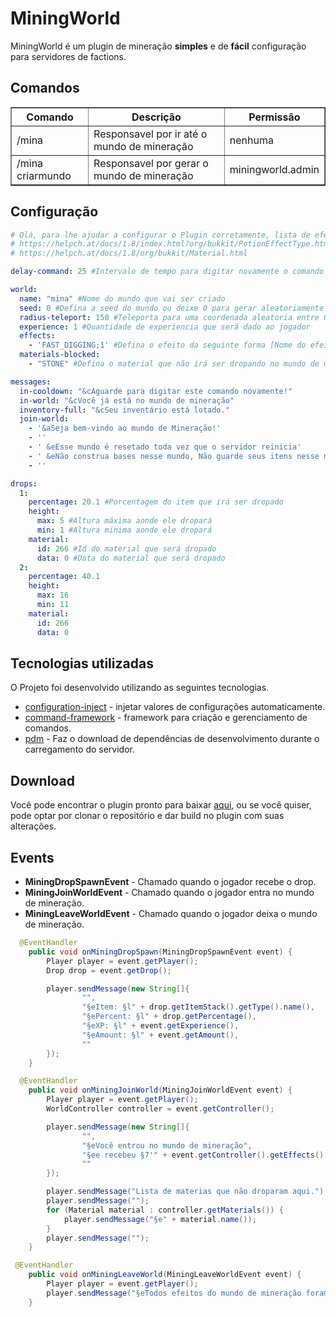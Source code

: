 # MiningWorld
MiningWorld é um plugin de mineração <b>simples</b> e de <b>fácil</b> configuração para servidores de factions.

## Comandos
<table border="1" style="border-collapse: collapse">
<tr>
<th>Comando</th> <th>Descrição</th> <th>Permissão</th>
</tr>
<tr>
<td>/mina</td> <td>Responsavel por ir até o mundo de mineração</td> <td>nenhuma</td>
</tr>
<tr>
<td>/mina criarmundo</td> <td>Responsavel por gerar o mundo de mineração</td> <td>miningworld.admin</td>
</tr>
</table>

## Configuração
```yaml
# Olá, para lhe ajudar a configurar o Plugin corretamente, lista de efeitos e materiais abaixo!
# https://helpch.at/docs/1.8/index.html?org/bukkit/PotionEffectType.html
# https://helpch.at/docs/1.8/org/bukkit/Material.html

delay-command: 25 #Intervalo de tempo para digitar novamente o comando

world:
  name: "mina" #Nome do mundo que vai ser criado
  seed: 0 #Defina a seed do mundo ou deixe 0 para gerar aleatoriamente
  radius-teleport: 150 #Teleporta para uma coordenada aleatoria entre 0 e 150
  experience: 1 #Quantidade de experiencia que será dado ao jogador
  effects:
    - 'FAST_DIGGING;1' #Defina o efeito da seguinte forma [Nome do efeito;nivel]
  materials-blocked: 
    - "STONE" #Defina o material que não irá ser dropando no mundo de mineração

messages:
  in-cooldown: "&cAguarde para digitar este comando novamente!"
  in-world: "&cVocê já está no mundo de mineração"
  inventory-full: "&cSeu inventário está lotado."
  join-world:
    - '&aSeja bem-vindo ao mundo de Mineração!'
    - ''
    - ' &eEsse mundo é resetado toda vez que o servidor reinicia'
    - ' &eNão construa bases nesse mundo, Não guarde seus itens nesse mundo'
    - ''

drops:
  1:
    percentage: 20.1 #Porcentagem do item que irá ser dropado
    height:
      max: 5 #Altura máxima aonde ele dropará
      min: 1 #Altura minima aonde ele dropará
    material:
      id: 266 #Id do material que será dropado
      data: 0 #Data do material que será dropado
  2:
    percentage: 40.1
    height:
      max: 16
      min: 11
    material:
      id: 266
      data: 0
```

## Tecnologias utilizadas
O Projeto foi desenvolvido utilizando as seguintes tecnologias.

- [configuration-inject](https://github.com/HenryFabio/configuration-injector) - injetar valores de configurações automaticamente.
- [command-framework]() - framework para criação e gerenciamento de comandos.
- [pdm](https://github.com/knightzmc/pdm) - Faz o download de dependências de desenvolvimento durante o carregamento do servidor.

## Download
Você pode encontrar o plugin pronto para baixar [aqui](https://github.com/BADnotice/MiningWorld/releases), ou se você quiser, pode optar por clonar o repositório e dar build no plugin com suas alterações.

## Events
- <b>MiningDropSpawnEvent</b> - Chamado quando o jogador recebe o drop.
- <b>MiningJoinWorldEvent</b> - Chamado quando o jogador entra no mundo de mineração.
- <b>MiningLeaveWorldEvent</b> - Chamado quando o jogador deixa o mundo de mineração.
```java
  @EventHandler
    public void onMiningDropSpawn(MiningDropSpawnEvent event) {
        Player player = event.getPlayer();
        Drop drop = event.getDrop();

        player.sendMessage(new String[]{
                "",
                "§eItem: §l" + drop.getItemStack().getType().name(),
                "§ePercent: §l" + drop.getPercentage(),
                "§eXP: §l" + event.getExperience(),
                "§eAmount: §l" + event.getAmount(),
                ""
        });
    }
```
```java
  @EventHandler
    public void onMiningJoinWorld(MiningJoinWorldEvent event) {
        Player player = event.getPlayer();
        WorldController controller = event.getController();

        player.sendMessage(new String[]{
                "",
                "§eVocê entrou no mundo de mineração",
                "§ee recebeu §7'" + event.getController().getEffects().size() + "' §eefeitos."
                ""
        });

        player.sendMessage("Lista de materias que não droparam aqui.");
        player.sendMessage("");
        for (Material material : controller.getMaterials()) {
            player.sendMessage("§e" + material.name());
        }
        player.sendMessage("");
    }
```
```java
 @EventHandler
    public void onMiningLeaveWorld(MiningLeaveWorldEvent event) {
        Player player = event.getPlayer();
        player.sendMessage("§eTodos efeitos do mundo de mineração foram removidos.");
    }
```
